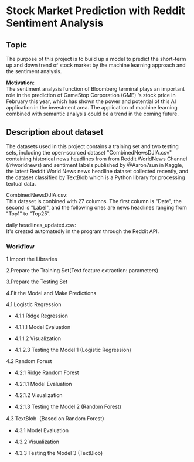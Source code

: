 # Stock Market Prediction with Reddit Sentiment Analysis

## Topic
The purpose of this project is to build up a model to predict the short-term up and down trend of stock market by the machine learning approach and the sentiment analysis.

**Motivation**:<br>
The sentiment analysis function of Bloomberg terminal plays an important role in the prediction of GameStop Corporation (GME) ‘s stock price in February this year, which has shown the power and potential of this AI application in the investment area.
The application of machine learning combined with semantic analysis could be a trend in the coming future.

## Description about dataset
The datasets used in this project contains a training set and two testing sets, including the open-sourced dataset "CombinedNewsDJIA.csv" containing historical news headlines from from Reddit WorldNews Channel (/r/worldnews) and sentiment labels published by @Aaron7sun in Kaggle, the latest Reddit World News news headline dataset collected recently, and the dataset classified by TextBlob which is a Python library for processing textual data.

CombinedNewsDJIA.csv:<br>
This dataset is conbined with 27 columns. The first column is "Date", the second is "Label", and the following ones are news headlines ranging from "Top1" to "Top25".

daily headlines_updated.csv:<br>
It's created automatedly in the program through the Reddit API.

### Workflow

1.Import the Libraries

2.Prepare the Training Set(Text feature extraction: parameters)

3.Prepare the Testing Set

4.Fit the Model and Make Predictions

4.1 Logistic Regression

- 4.1.1 Ridge Regression

- 4.1.1.1 Model Evaluation

- 4.1.1.2 Visualization

- 4.1.2.3 Testing the Model 1 (Logistic Regression)

4.2 Random Forest

- 4.2.1 Ridge Random Forest

- 4.2.1.1 Model Evaluation

- 4.2.1.2 Visualization
    
- 4.2.1.3 Testing the Model 2 (Random Forest)

4.3 TextBlob（Based on Random Forest）

- 4.3.1 Model Evaluation

- 4.3.2 Visualization

- 4.3.3 Testing the Model 3 (TextBlob)
